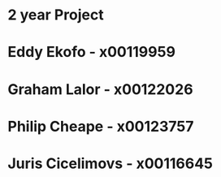 # 2 year Project
# Eddy Ekofo - x00119959
# Graham Lalor - x00122026
# Philip Cheape - x00123757
# Juris Cicelimovs - x00116645
